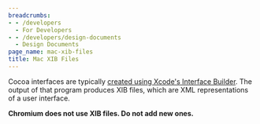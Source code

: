 ```yaml
---
breadcrumbs:
- - /developers
  - For Developers
- - /developers/design-documents
  - Design Documents
page_name: mac-xib-files
title: Mac XIB Files
---
```


Cocoa interfaces are typically [created using Xcode's Interface
Builder](https://developer.apple.com/library/mac/#documentation/Cocoa/Conceptual/LoadingResources/CocoaNibs/CocoaNibs.html).
The output of that program produces XIB files, which are XML representations of
a user interface.

**Chromium does not use XIB files. Do not add new ones.**